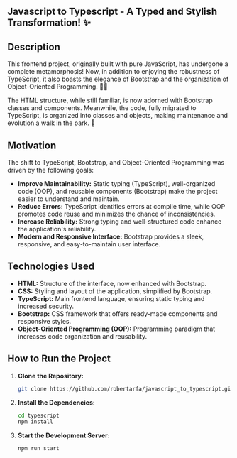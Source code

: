 ## Javascript to Typescript - A Typed and Stylish Transformation! ✨

## Description

This frontend project, originally built with pure JavaScript, has undergone a complete metamorphosis! Now, in addition to enjoying the robustness of TypeScript, it also boasts the elegance of Bootstrap and the organization of Object-Oriented Programming. 💪🎨

The HTML structure, while still familiar, is now adorned with Bootstrap classes and components. Meanwhile, the code, fully migrated to TypeScript, is organized into classes and objects, making maintenance and evolution a walk in the park. 🌳

## Motivation

The shift to TypeScript, Bootstrap, and Object-Oriented Programming was driven by the following goals:

* **Improve Maintainability:** Static typing (TypeScript), well-organized code (OOP), and reusable components (Bootstrap) make the project easier to understand and maintain.
* **Reduce Errors:** TypeScript identifies errors at compile time, while OOP promotes code reuse and minimizes the chance of inconsistencies.
* **Increase Reliability:** Strong typing and well-structured code enhance the application's reliability.
* **Modern and Responsive Interface:** Bootstrap provides a sleek, responsive, and easy-to-maintain user interface.

## Technologies Used

* **HTML:**  Structure of the interface, now enhanced with Bootstrap.
* **CSS:**  Styling and layout of the application, simplified by Bootstrap.
* **TypeScript:**  Main frontend language, ensuring static typing and increased security.
* **Bootstrap:** CSS framework that offers ready-made components and responsive styles.
* **Object-Oriented Programming (OOP):** Programming paradigm that increases code organization and reusability.

## How to Run the Project

1. **Clone the Repository:**
   ```bash
   git clone https://github.com/robertarfa/javascript_to_typescript.git
   ```
2. **Install the Dependencies:**
   ```bash
   cd typescript
   npm install
   ```
3. **Start the Development Server:**
   ```bash
   npm run start
   ```
